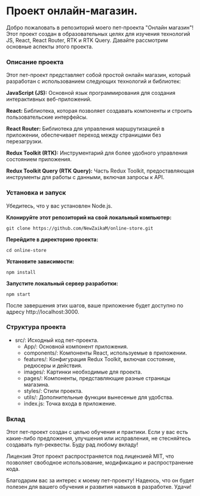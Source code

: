 # Проект онлайн-магазин.

Добро пожаловать в репозиторий моего пет-проекта "Онлайн магазин"! Этот проект создан в образовательных целях для изучения технологий JS, React, React Router, RTK и RTK Query. Давайте рассмотрим основные аспекты этого проекта.

### Описание проекта
Этот пет-проект представляет собой простой онлайн магазин, который разработан с использованием следующих технологий и библиотек:

**JavaScript (JS):** Основной язык программирования для создания интерактивных веб-приложений.

**React:** Библиотека, которая позволяет создавать компоненты и строить пользовательские интерфейсы.

**React Router:** Библиотека для управления маршрутизацией в приложении, обеспечивает переход между страницами без перезагрузки.

**Redux Toolkit (RTK):** Инструментарий для более удобного управления состоянием приложения.

**Redux Toolkit Query (RTK Query):** Часть Redux Toolkit, предоставляющая инструменты для работы с данными, включая запросы к API.

### Установка и запуск
Убедитесь, что у вас установлен Node.js.

**Клонируйте этот репозиторий на свой локальный компьютер:**
```
git clone https://github.com/NewZaikaM/online-store.git
```

**Перейдите в директорию проекта:**
```
cd online-store
```

**Установите зависимости:**
```
npm install
```

**Запустите локальный сервер разработки:**
```
npm start
```

После завершения этих шагов, ваше приложение будет доступно по адресу http://localhost:3000.

### Структура проекта
- src/: Исходный код пет-проекта.
  - App/: Основной компонент приложения.
  - components/: Компоненты React, используемые в приложении.
  - features/: Конфигурация Redux Toolkit, включая состояние, редюсеры и действия.
  - images/: Картинки необходимые для проекта.
  - pages/: Компоненты, представляющие разные страницы магазина.
  - styles/: Стили проекта.
  - utils/: Дополнительные функции вынесеные для удобства.
  - index.js: Точка входа в приложение.

### Вклад
Этот пет-проект создан с целью обучения и практики. Если у вас есть какие-либо предложения, улучшения или исправления, не стесняйтесь создавать пул-реквесты. Буду рад любому вкладу!

Лицензия
Этот проект распространяется под лицензией MIT, что позволяет свободное использование, модификацию и распространение кода.

Благодарим вас за интерес к моему пет-проекту! Надеюсь, что он будет полезен для вашего обучения и развития навыков в разработке. Удачи!
